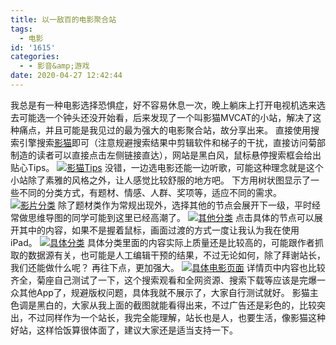 ```yaml
---
title: 以一敌百的电影聚合站
tags:
  - 电影
id: '1615'
categories:
  - - 影音&amp;游戏
date: 2020-04-27 12:42:44
---
```


我总是有一种电影选择恐惧症，好不容易休息一次，晚上躺床上打开电视机选来选去可能选一个钟头还没开始看，后来发现了一个叫影猫MVCAT的小站，解决了这种痛点，并且可能是我见过的最为强大的电影聚合站，故分享出来。 直接使用搜索引擎搜索[影猫](http://www.mvcat.com)即可（注意规避搜索结果中剪辑软件和梯子的干扰，直接访问菊部制造的读者可以直接点击左侧链接直达），网站是黑白风，鼠标悬停搜索框会给出贴心Tips。 [![影猫Tips](https://i.loli.net/2020/04/27/Mr7F9q5384yi1sS.png)](https://i.loli.net/2020/04/27/Mr7F9q5384yi1sS.png) 没错，一边选电影还能一边听歌，可能这种理念就是这个小站除了素雅的风格之外，让人感觉比较舒服的地方吧。 下方用树状图显示了一些不同的分类方式，有题材、情感、人群、奖项等，适应不同的需求。 [![影片分类](https://i.loli.net/2020/04/27/mWrOaZoBMXpjc1U.png)](https://i.loli.net/2020/04/27/mWrOaZoBMXpjc1U.png) 除了题材类作为常规出现外，选择其他的节点会展开下一级，平时经常做思维导图的同学可能到这里已经高潮了。 [![其他分类](https://i.loli.net/2020/04/27/TaOpSrPChKJEsmB.png)](https://i.loli.net/2020/04/27/TaOpSrPChKJEsmB.png) 点击具体的节点可以展开其中的内容，如果不是握着鼠标，画面过渡的方式一度让我认为我在使用iPad。 [![具体分类](https://i.loli.net/2020/04/27/Gn5RLmXNcDaAEB2.png)](https://i.loli.net/2020/04/27/Gn5RLmXNcDaAEB2.png) 具体分类里面的内容实际上质量还是比较高的，可能跟作者抓取的数据源有关，也可能是人工编辑干预的结果，不过无论如何，除了拜谢站长，我们还能做什么呢？ 再往下点，更加强大。 [![具体电影页面](https://i.loli.net/2020/04/27/2bNHskh6A4WiuRK.png)](https://i.loli.net/2020/04/27/2bNHskh6A4WiuRK.png) 详情页中内容也比较齐全，菊座自己测试了一下，这个搜索观看和全网资源、搜索下载等应该是完爆一众其他App了，规避版权问题，具体我就不展示了，大家自行测试就好。 影猫主色调是黑白的，大家从我上面的截图就能看得出来，不过广告还是彩色的，比较突出，不过同样作为一个站长，我完全能理解，站长也是人，也要生活，像影猫这种好站，这样恰饭算很体面了，建议大家还是适当支持一下。